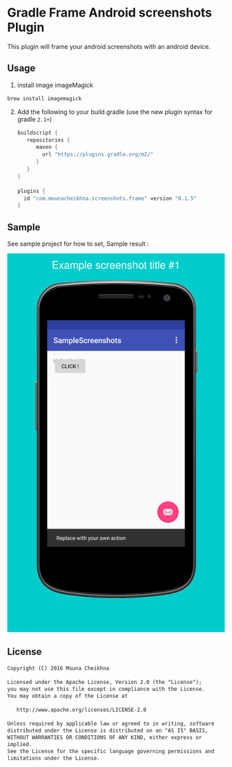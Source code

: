 Gradle Frame Android screenshots Plugin
=========================================

This plugin will frame your android screenshots with an android device.

Usage
----

1. install image imageMagick

```sh
brew install imagemagick
```

2. Add the following to your build.gradle
   (use the new plugin syntax for gradle `2.1+`)

   ```groovy
   buildscript {
      repositories {
         maven {
           url "https://plugins.gradle.org/m2/"
         }
      }
   }

   plugins {
     id "com.mounacheikhna.screenshots.frame" version "0.1.5"
   }
   ```

Sample
------
See sample project for how to set, Sample result :

![Result sample](result/en_US_from_screenshots.png)


License
-------

    Copyright (C) 2016 Mouna Cheikhna

    Licensed under the Apache License, Version 2.0 (the "License");
    you may not use this file except in compliance with the License.
    You may obtain a copy of the License at

       http://www.apache.org/licenses/LICENSE-2.0

    Unless required by applicable law or agreed to in writing, software
    distributed under the License is distributed on an "AS IS" BASIS,
    WITHOUT WARRANTIES OR CONDITIONS OF ANY KIND, either express or implied.
    See the License for the specific language governing permissions and
    limitations under the License.
